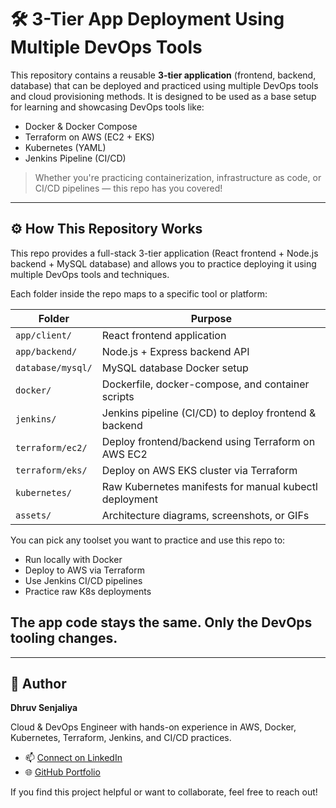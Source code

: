 # 🛠️ 3-Tier App Deployment Using Multiple DevOps Tools

This repository contains a reusable **3-tier application** (frontend, backend, database) that can be deployed and practiced using multiple DevOps tools and cloud provisioning methods. It is designed to be used as a base setup for learning and showcasing DevOps tools like:

- Docker & Docker Compose
- Terraform on AWS (EC2 + EKS)
- Kubernetes (YAML)
- Jenkins Pipeline (CI/CD)

> Whether you're practicing containerization, infrastructure as code, or CI/CD pipelines — this repo has you covered!
---

## ⚙️ How This Repository Works

This repo provides a full-stack 3-tier application (React frontend + Node.js backend + MySQL database) and allows you to practice deploying it using multiple DevOps tools and techniques.

Each folder inside the repo maps to a specific tool or platform:

| Folder | Purpose |
|--------|---------|
| `app/client/` | React frontend application |
| `app/backend/` | Node.js + Express backend API |
| `database/mysql/` | MySQL database Docker setup |
| `docker/` | Dockerfile, docker-compose, and container scripts |
| `jenkins/` | Jenkins pipeline (CI/CD) to deploy frontend & backend |
| `terraform/ec2/` | Deploy frontend/backend using Terraform on AWS EC2 |
| `terraform/eks/` | Deploy on AWS EKS cluster via Terraform |
| `kubernetes/` | Raw Kubernetes manifests for manual kubectl deployment |
| `assets/` | Architecture diagrams, screenshots, or GIFs |

You can pick any toolset you want to practice and use this repo to:
- Run locally with Docker
- Deploy to AWS via Terraform
- Use Jenkins CI/CD pipelines
- Practice raw K8s deployments

The app code stays the same. Only the **DevOps tooling** changes.
---
---

## 🙌 Author

**Dhruv Senjaliya**

Cloud & DevOps Engineer with hands-on experience in AWS, Docker, Kubernetes, Terraform, Jenkins, and CI/CD practices.

- 📫 [Connect on LinkedIn](https://www.linkedin.com/in/senjaliyadhruv/)
- 🌐 [GitHub Portfolio](https://github.com/senjaliyadhruv)

If you find this project helpful or want to collaborate, feel free to reach out!

